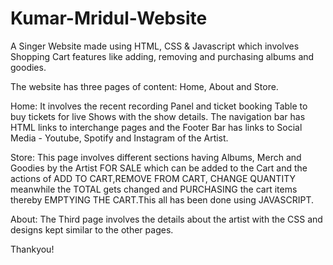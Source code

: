 # Kumar-Mridul-Website
A Singer Website made using HTML, CSS &amp; Javascript which involves Shopping Cart features like adding, removing and purchasing albums and goodies.

The website has three pages of content: Home, About and Store.

Home: It involves the recent recording Panel and ticket booking Table to buy tickets for live Shows with the show details. The navigation bar has HTML links to
      interchange pages and the Footer Bar has links to Social Media - Youtube, Spotify and Instagram of the Artist.
      
Store: This page involves different sections having Albums, Merch and Goodies by the Artist FOR SALE which can be added to the Cart and the actions of ADD TO CART,REMOVE
      FROM CART, CHANGE QUANTITY meanwhile the TOTAL gets changed and PURCHASING the cart items thereby EMPTYING THE CART.This all has been done using JAVASCRIPT. 

About: The Third page involves the details about the artist with the CSS and designs kept similar to the other pages.

Thankyou!
